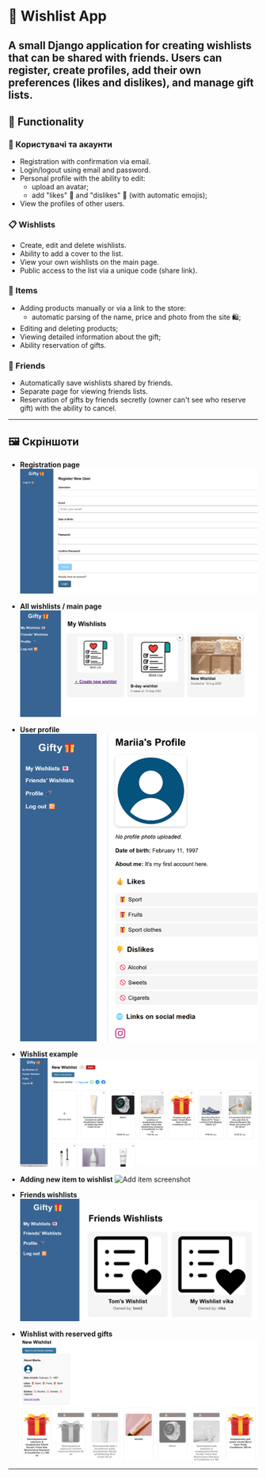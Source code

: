 # 🎁 Wishlist App

A small Django application for creating wishlists that can be shared with friends.
Users can register, create profiles, add their own preferences (likes and dislikes), and manage gift lists.
---

## 🚀 Functionality

### 🔐 Користувачі та акаунти
- Registration with confirmation via email.
- Login/logout using email and password.
- Personal profile with the ability to edit:
  - upload an avatar;
  - add "likes" 🎁 and "dislikes" 🚫 (with automatic emojis);
- View the profiles of other users.

### 📋 Wishlists
- Create, edit and delete wishlists.
- Ability to add a cover to the list.
- View your own wishlists on the main page.
- Public access to the list via a unique code (share link).

### 🎁 Items
- Adding products manually or via a link to the store:
  - automatic parsing of the name, price and photo from the site 🛍️;
- Editing and deleting products;
- Viewing detailed information about the gift;
- Ability reservation of gifts.

### 👥 Friends
- Automatically save wishlists shared by friends.
- Separate page for viewing friends lists.
- Reservation of gifts by friends secretly (owner can't see who reserve gift) with the ability to cancel.

---

## 🖼️ Скріншоти

- **Registration page**
  ![Registration screenshot](screenshots/register.png)

- **All wishlists / main page**
  ![Wishlist screenshot](screenshots/my_wishlists.png)

- **User profile**
  ![Profile screenshot](screenshots/profile.png)

- **Wishlist example**
  ![Registration screenshot](screenshots/wishlist.png)

- **Adding new item to wishlist**
  ![Add item screenshot](screenshots/item.png)

- **Friends wishlists**
  ![Add item screenshot](screenshots/friends_wishlists.png)

- **Wishlist with reserved gifts**
  ![Add item screenshot](screenshots/reserved_gifts.png)
---
